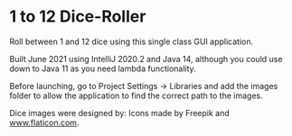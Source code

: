 # 1 to 12 Dice-Roller
Roll between 1 and 12 dice using this single class GUI application.

Built June 2021 using IntelliJ 2020.2 and Java 14, although you could use down to Java 11 as you need lambda functionality.

Before launching, go to Project Settings -> Libraries and add the images folder to allow the application to find the correct path to the images.

Dice images were designed by: Icons made by Freepik and www.flaticon.com.
